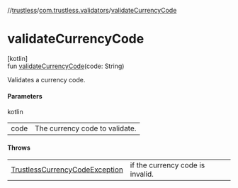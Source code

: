//[trustless](../../index.md)/[com.trustless.validators](index.md)/[validateCurrencyCode](validate-currency-code.md)

# validateCurrencyCode

[kotlin]\
fun [validateCurrencyCode](validate-currency-code.md)(code: String)

Validates a currency code.

#### Parameters

kotlin

| | |
|---|---|
| code | The currency code to validate. |

#### Throws

| | |
|---|---|
| [TrustlessCurrencyCodeException](../com.trustless.exceptions/-trustless-currency-code-exception/index.md) | if the currency code is invalid. |
